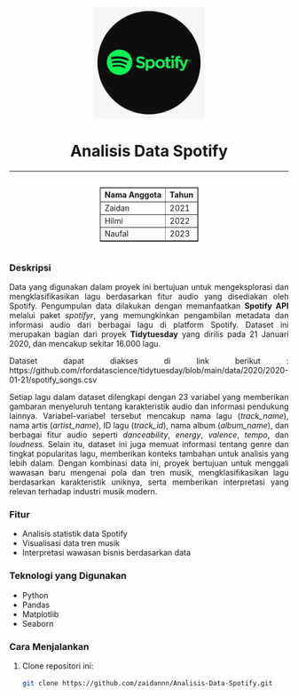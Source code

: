 <p align="center">
  <img src="https://github.com/zaidannn/Analisis-Data-Spotify/blob/main/Images/spotify.png" alt="Logo" width="200">
</p>

<h1 align="center">Analisis Data Spotify</h1>

---
<p align="center">
  <div style="display: table; margin: auto;">
    <table border="1">
      <tr>
        <th>Nama Anggota</th>
        <th>Tahun</th>
      </tr>
      <tr>
        <td>Zaidan</td>
        <td>2021</td>
      </tr>
      <tr>
        <td>Hilmi</td>
        <td>2022</td>
      </tr>
      <tr>
        <td>Naufal</td>
        <td>2023</td>
      </tr>
    </table>
  </div>
</p>


### Deskripsi

<p align="justify">
Data yang digunakan dalam proyek ini bertujuan untuk mengeksplorasi dan mengklasifikasikan lagu berdasarkan fitur audio yang disediakan oleh Spotify. Pengumpulan data dilakukan dengan memanfaatkan <strong>Spotify API</strong> melalui paket <em>spotifyr</em>, yang memungkinkan pengambilan metadata dan informasi audio dari berbagai lagu di platform Spotify. Dataset ini merupakan bagian dari proyek <strong>Tidytuesday</strong> yang dirilis pada 21 Januari 2020, dan mencakup sekitar 16.000 lagu. 
</p>
<p align="justify">Dataset dapat diakses di link berikut : https://github.com/rfordatascience/tidytuesday/blob/main/data/2020/2020-01-21/spotify_songs.csv </p>

<p align="justify">
Setiap lagu dalam dataset dilengkapi dengan 23 variabel yang memberikan gambaran menyeluruh tentang karakteristik audio dan informasi pendukung lainnya. Variabel-variabel tersebut mencakup nama lagu (<em>track_name</em>), nama artis (<em>artist_name</em>), ID lagu (<em>track_id</em>), nama album (<em>album_name</em>), dan berbagai fitur audio seperti <em>danceability</em>, <em>energy</em>, <em>valence</em>, <em>tempo</em>, dan <em>loudness</em>. Selain itu, dataset ini juga memuat informasi tentang genre dan tingkat popularitas lagu, memberikan konteks tambahan untuk analisis yang lebih dalam. Dengan kombinasi data ini, proyek bertujuan untuk menggali wawasan baru mengenai pola dan tren musik, mengklasifikasikan lagu berdasarkan karakteristik uniknya, serta memberikan interpretasi yang relevan terhadap industri musik modern.
</p>

### Fitur
- Analisis statistik data Spotify
- Visualisasi data tren musik
- Interpretasi wawasan bisnis berdasarkan data

### Teknologi yang Digunakan
- Python
- Pandas
- Matplotlib
- Seaborn

### Cara Menjalankan
1. Clone repositori ini:
   ```bash
   git clone https://github.com/zaidannn/Analisis-Data-Spotify.git

